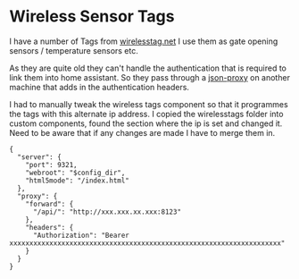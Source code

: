 # Wireless Sensor Tags

I have a number of Tags from [wirelesstag.net](https://wirelesstag.net/)
I use them as gate opening sensors / temperature sensors etc.

As they are quite old they can't handle the authentication that is required to link them into home assistant.
So they pass through a [json-proxy](https://www.npmjs.com/package/json-proxy) on another machine that adds in the authentication headers.

I had to manually tweak the wireless tags component so that it programmes the tags with this alternate ip address.
I copied the wirelesstags folder into custom components, found the section where the ip is set and changed it.
Need to be aware that if any changes are made I have to merge them in.

```
{
  "server": {
    "port": 9321,
    "webroot": "$config_dir",
    "html5mode": "/index.html"
  },
  "proxy": {
    "forward": {
      "/api/": "http://xxx.xxx.xx.xxx:8123"
    },
    "headers": {
      "Authorization": "Bearer xxxxxxxxxxxxxxxxxxxxxxxxxxxxxxxxxxxxxxxxxxxxxxxxxxxxxxxxxxxxxxxxxxxx"
    }
  }
}
```
